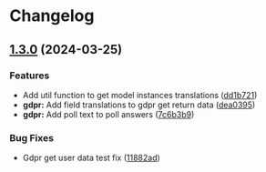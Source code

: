 # Changelog

## [1.3.0](https://github.com/City-of-Helsinki/kerrokantasi/compare/kerrokantasi-v1.2.0...kerrokantasi-v1.3.0) (2024-03-25)


### Features

* Add util function to get model instances translations ([dd1b721](https://github.com/City-of-Helsinki/kerrokantasi/commit/dd1b72126a9d45ca6834ebecffa15c097158d815))
* **gdpr:** Add field translations to gdpr get return data ([dea0395](https://github.com/City-of-Helsinki/kerrokantasi/commit/dea0395978b60533afe80193a27f7435b24c40fe))
* **gdpr:** Add poll text to poll answers ([7c6b3b9](https://github.com/City-of-Helsinki/kerrokantasi/commit/7c6b3b9579982aff426581a76955b73054d451d7))


### Bug Fixes

* Gdpr get user data test fix ([11882ad](https://github.com/City-of-Helsinki/kerrokantasi/commit/11882ad382ecc0722b21320746630116e8773ce3))
